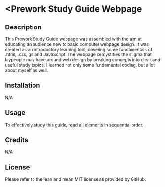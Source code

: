 # <Prework Study Guide Webpage

## Description

This Prework Study Guide webpage was assembled with the aim at educating an audience new to basic computer webpage design. It was created as an introductory learning tool, covering some fundamentals of .html, .css, git and JavaScript. The webpage demystifies the stigma that laypeople may have around web design by breaking concepts into clear and useful study topics. I learned not only some fundamental coding, but a lot about myself as well.

## Installation

N/A

## Usage

To effectively study this guide, read all elements in sequential order.

## Credits

N/A

## License

Please refer to the lean and mean MIT license as provided by GitHub.